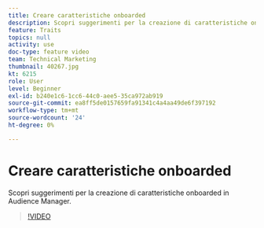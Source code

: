 ```yaml
---
title: Creare caratteristiche onboarded
description: Scopri suggerimenti per la creazione di caratteristiche onboarded in Audience Manager.
feature: Traits
topics: null
activity: use
doc-type: feature video
team: Technical Marketing
thumbnail: 40267.jpg
kt: 6215
role: User
level: Beginner
exl-id: b240e1c6-1cc6-44c0-aee5-35ca972ab919
source-git-commit: ea8ff5de0157659fa91341c4a4aa49de6f397192
workflow-type: tm+mt
source-wordcount: '24'
ht-degree: 0%

---
```


# Creare caratteristiche onboarded

Scopri suggerimenti per la creazione di caratteristiche onboarded in Audience Manager.

>[!VIDEO](https://video.tv.adobe.com/v/328519/?quality=12&learn=on&captions=ita)
